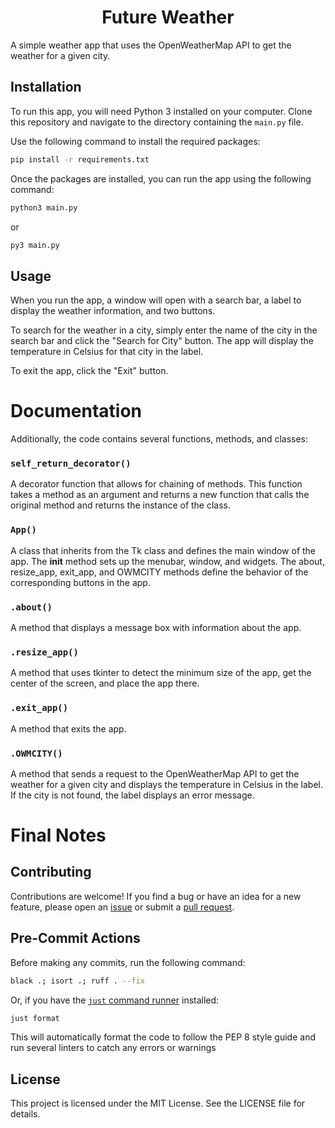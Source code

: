 <h1 align="center">Future Weather</h1>

A simple weather app that uses the OpenWeatherMap API to get the weather for a given city. 

## Installation

To run this app, you will need Python 3 installed on your computer. Clone this repository and navigate to the directory containing the `main.py` file. 

Use the following command to install the required packages:
```bash
pip install -r requirements.txt
```


Once the packages are installed, you can run the app using the following command:

```bash
python3 main.py
```
or
```bash
py3 main.py
```


## Usage

When you run the app, a window will open with a search bar, a label to display the weather information, and two buttons. 

To search for the weather in a city, simply enter the name of the city in the search bar and click the "Search for City" button. The app will display the temperature in Celsius for that city in the label. 

To exit the app, click the "Exit" button. 

# Documentation

Additionally, the code contains several functions, methods, and classes:

### `self_return_decorator()`
A decorator function that allows for chaining of methods. This function takes a method as an argument and returns a new function that calls the original method and returns the instance of the class.

### `App()`
A class that inherits from the Tk class and defines the main window of the app. The __init__ method sets up the menubar, window, and widgets. The about, resize_app, exit_app, and OWMCITY methods define the behavior of the corresponding buttons in the app.

### `.about()`
A method that displays a message box with information about the app.

### `.resize_app()`
A method that uses tkinter to detect the minimum size of the app, get the center of the screen, and place the app there.

### `.exit_app()`
A method that exits the app.

### `.OWMCITY()`
A method that sends a request to the OpenWeatherMap API to get the weather for a given city and displays the temperature in Celsius in the label. If the city is not found, the label displays an error message.

# Final Notes

## Contributing

Contributions are welcome! If you find a bug or have an idea for a new feature, please open an [issue](https://github.com/Futura-Py/weather/issues/new) or submit a [pull request](https://github.com/Futura-Py/weather/compare). 
## Pre-Commit Actions

Before making any commits, run the following command:

```bash
black .; isort .; ruff . --fix
```
Or, if you have the [`just` command runner](https://just.systems/) installed:
```bash
just format
```

This will automatically format the code to follow the PEP 8 style guide and run several linters to catch any errors or warnings

## License

This project is licensed under the MIT License. See the LICENSE file for details.